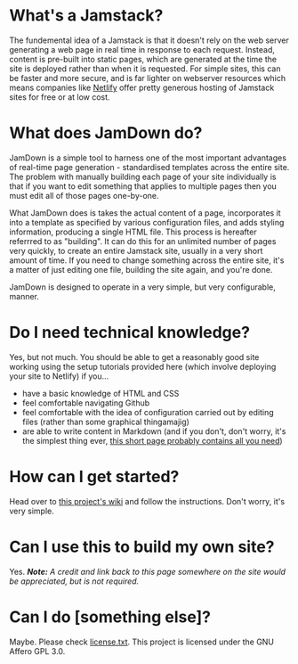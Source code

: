 # What's a Jamstack?
The fundemental idea of a Jamstack is that it doesn't rely on the web server generating a web page in real time in response to each request. Instead, content is pre-built into static pages, which are generated at the time the site is deployed rather than when it is requested. For simple sites, this can be faster and more secure, and is far lighter on webserver resources which means companies like [Netlify](www.netlify.com) offer pretty generous hosting of Jamstack sites for free or at low cost.

# What does JamDown do?
JamDown is a simple tool to harness one of the most important advantages of real-time page generation - standardised templates across the entire site. The problem with manually building each page of your site individually is that if you want to edit something that applies to multiple pages then you must edit all of those pages one-by-one.

What JamDown does is takes the actual content of a page, incorporates it into a template as specified by various configuration files, and adds styling information, producing a single HTML file. This process is hereafter referrred to as "building". It can do this for an unlimited number of pages very quickly, to create an entire Jamstack site, usually in a very short amount of time. If you need to change something across the entire site, it's a matter of just editing one file, building the site again, and you're done.

JamDown is designed to operate in a very simple, but very configurable, manner.

# Do I need technical knowledge?
Yes, but not much. You should be able to get a reasonably good site working using the setup tutorials provided here (which involve deploying your site to Netlify) if you...

+ have a basic knowledge of HTML and CSS
+ feel comfortable navigating Github
+ feel comfortable with the idea of configuration carried out by editing files (rather than some graphical thingamajig)
+ are able to write content in Markdown (and if you don't, don't worry, it's the simplest thing ever, [this short page probably contains all you need](https://www.markdownguide.org/cheat-sheet/))

# How can I get started?
Head over to [this project's wiki](https://github.com/python-megapixel/JamDown/wiki) and follow the instructions. Don't worry, it's very simple.

# Can I use this to build my own site?
Yes.
*__Note:__ A credit and link back to this page somewhere on the site would be appreciated, but is not required.*

# Can I do [something else]?
Maybe. Please check [license.txt](https://github.com/python-megapixel/JamDown/blob/master/license.txt).
This project is licensed under the GNU Affero GPL 3.0.
